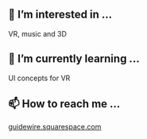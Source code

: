## 👀 I’m interested in ...
  
VR, music and 3D

## 🌱 I’m currently learning ...

UI concepts for VR

## 📫 How to reach me ...

[guidewire.squarespace.com](http://guidewire.squarespace.com)

<!---
tangentlab/tangentlab is a ✨ special ✨ repository because its `README.md` (this file) appears on your GitHub profile.
You can click the Preview link to take a look at your changes.
--->
